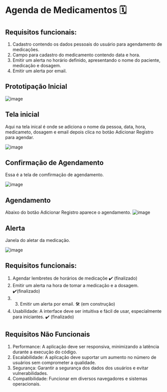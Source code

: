 # Agenda de Medicamentos 🗓️

## Requisitos funcionais:
1. Cadastro contendo os dados pessoais do usuário para agendamento de medicações.
2. Campo  para cadastro do medicamento contendo data e hora.
3. Emitir um alerta no horário definido, apresentando o nome do paciente, medicação e dosagem.
4. Emitir um alerta por email.

## Prototipação Inicial

![image](https://github.com/ChristophDias/Projeto_Integrador/assets/142109049/271eafb5-99f0-4d4b-b8b7-884b8808b00e)

## Tela inicial

Aqui na tela inical é onde se adiciona o nome da pessoa, data, hora, medicameto, dosagem e email depois clica no botão Adicionar Registro para agendar.

![image](https://github.com/ChristophDias/Projeto_Integrador/assets/142109049/a5dd70b4-787e-402d-bd80-346065966af9)

## Confirmação de Agendamento

Essa é a tela de comfirmação de agendamento.

![image](https://github.com/ChristophDias/Projeto_Integrador/assets/142109049/ed7b5916-3027-4f0e-a778-1ccf71ca3d2a)

## Agendamento

Abaixo do botão Adicionar Registro aparece o agendamento.
![image](https://github.com/ChristophDias/Projeto_Integrador/assets/142109049/53bb1511-69a8-4125-8834-335ee6e6e63c)

## Alerta

Janela do aletar da medicação.

![image](https://github.com/ChristophDias/Projeto_Integrador/assets/142109049/c98b70db-df6a-4da3-a5f2-b4ce8fa175f9)

## Requisitos funcionais:

1. Agendar lembretes de horários de medicaçõe ✔️ (finalizado)
2. Emitir um alerta na hora de tomar a medicação e a dosagem. ✔️(finalizado)
3. 3. Emitir um alerta por email. 🛠️ (em construção)
4. Usabilidade: A interface deve ser intuitiva e fácil de usar, especialmente para iniciantes. ✔️ (finalizado)
 
## Requisitos Não Funcionais

1. Performance: A aplicação deve ser responsiva, minimizando a latência durante a execução do código.
2. Escalabilidade: A aplicação deve suportar um aumento no número de usuários sem comprometer a qualidade.
3. Segurança: Garantir a segurança dos dados dos usuários e evitar vulnerabilidades.
4. Compatibilidade: Funcionar em diversos navegadores e sistemas operacionais.

